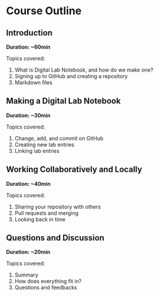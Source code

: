 # Course Outline

## Introduction

**Duration: ~60min**

Topics covered:
1. What is Digital Lab Notebook, and how do we make one?
1. Signing up to GitHub and creating a repository
1. Markdown files

## Making a Digital Lab Notebook

**Duration: ~30min**

Topics covered:
1. Change, add, and commit on GitHub
1. Creating new lab entries
1. Linking lab entries

## Working Collaboratively and Locally

**Duration: ~40min**

Topics covered:
1. Sharing your repository with others
1. Pull requests and merging
1. Looking back in time

## Questions and Discussion

**Duration: ~20min**

Topics covered:
1. Summary
1. How does everything fit in?
1. Questions and feedbacks


